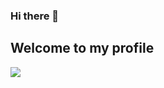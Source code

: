 ### Hi there 👋

## Welcome to my profile 

<img src="https://github-readme-stats.vercel.app/api?username=hermsicle&show_icons=true&count_private-true&theme=dark" />

<!--
**hermsicle/hermsicle** is a ✨ _special_ ✨ repository because its `README.md` (this file) appears on your GitHub profile.

Here are some ideas to get you started:

- 🔭 I’m currently working on ...
- 🌱 I’m currently learning ...
- 👯 I’m looking to collaborate on ...
- 🤔 I’m looking for help with ...
- 💬 Ask me about ...
- 📫 How to reach me: ...
- 😄 Pronouns: ...
- ⚡ Fun fact: ...
-->
